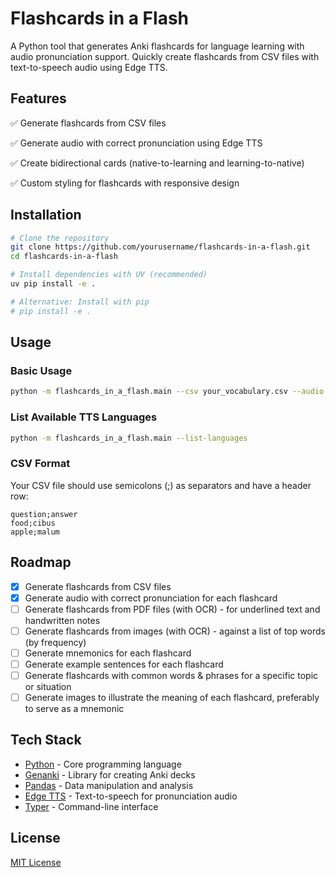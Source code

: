 # Flashcards in a Flash

A Python tool that generates Anki flashcards for language learning with audio pronunciation support. Quickly create flashcards from CSV files with text-to-speech audio using Edge TTS.

## Features

✅ Generate flashcards from CSV files

✅ Generate audio with correct pronunciation using Edge TTS

✅ Create bidirectional cards (native-to-learning and learning-to-native)

✅ Custom styling for flashcards with responsive design

## Installation

```bash
# Clone the repository
git clone https://github.com/yourusername/flashcards-in-a-flash.git
cd flashcards-in-a-flash

# Install dependencies with UV (recommended)
uv pip install -e .

# Alternative: Install with pip
# pip install -e .
```

## Usage

### Basic Usage

```bash
python -m flashcards_in_a_flash.main --csv your_vocabulary.csv --audio
```

### List Available TTS Languages

```bash
python -m flashcards_in_a_flash.main --list-languages
```

### CSV Format

Your CSV file should use semicolons (;) as separators and have a header row:

```
question;answer
food;cibus
apple;malum
```

## Roadmap

- [x] Generate flashcards from CSV files
- [x] Generate audio with correct pronunciation for each flashcard
- [ ] Generate flashcards from PDF files (with OCR) - for underlined text and handwritten notes
- [ ] Generate flashcards from images (with OCR) - against a list of top words (by frequency)
- [ ] Generate mnemonics for each flashcard
- [ ] Generate example sentences for each flashcard
- [ ] Generate flashcards with common words & phrases for a specific topic or situation
- [ ] Generate images to illustrate the meaning of each flashcard, preferably to serve as a mnemonic

## Tech Stack

- [Python](https://www.python.org/) - Core programming language
- [Genanki](https://github.com/kerrickstaley/genanki) - Library for creating Anki decks
- [Pandas](https://pandas.pydata.org/) - Data manipulation and analysis
- [Edge TTS](https://github.com/rany2/edge-tts) - Text-to-speech for pronunciation audio
- [Typer](https://typer.tiangolo.com/) - Command-line interface

## License

[MIT License](LICENSE)

